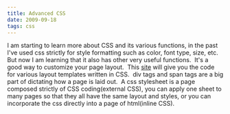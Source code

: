 ```yaml
---
title: Advanced CSS
date: 2009-09-18
tags: css
---
```

I am starting to learn more about CSS and its various functions, in the past I've used css strictly for style formatting such as color, font type, size, etc.&nbsp; But now I am learning that it also has other very useful functions.&nbsp; It's a good way to customize your page layout.&nbsp; This <a href="http://www.intensivstation.ch/en/templates/">site</a> will give you the code for various layout templates written in CSS.&nbsp; div tags and span tags are a big part of dictating how a page is laid out.&nbsp; A css stylesheet is a page composed strictly of CSS coding(external CSS), you can apply one sheet to many pages so that they all have the same layout and styles, or you can incorporate the css directly into a page of html(inline CSS).


